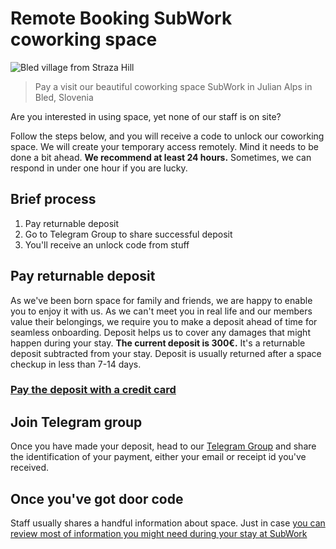 # Remote Booking SubWork coworking space

![Bled village from Straza Hill](./pics/bled_from_straza.png)
> Pay a visit our beautiful coworking space SubWork in Julian Alps in Bled, Slovenia


Are you interested in using space, yet none of our staff is on site?

Follow the steps below, and you will receive a code to unlock our coworking space.
We will create your temporary access remotely. Mind it needs to be done a bit ahead. 
**We recommend at least 24 hours.**
Sometimes, we can respond in under one hour if you are lucky.

Brief process
---
1. Pay returnable deposit
2. Go to Telegram Group to share successful deposit
3. You'll receive an unlock code from stuff

Pay returnable deposit
---
As we've been born space for family and friends, we are happy to enable you to enjoy it with us. As we can't meet you in real life and our members value their belongings, we require you to make a deposit ahead of time for seamless onboarding. Deposit helps us to cover any damages that might happen during your stay. **The current deposit is 300€.** It's a returnable deposit subtracted from your stay. Deposit is usually returned after a space checkup in less than 7-14 days.

### [Pay the deposit with a credit card](https://book.stripe.com/00g5mgagCcZl9Qk000?utm_source=subwork)


Join Telegram group
---
Once you have made your deposit, head to our [Telegram Group](https://t.me/+VoZsr7MEds84ZjQ0) and share the identification of your payment, either your email or receipt id you've received.

Once you've got door code
---
Staff usually shares a handful information about space. Just in case [you can review most of information you might need during your stay at SubWork](./first-time-in-subwork.md)
